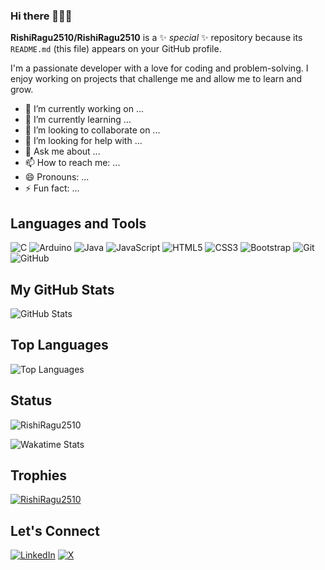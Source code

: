 ### Hi there 👋👋👋

**RishiRagu2510/RishiRagu2510** is a ✨ _special_ ✨ repository because its `README.md` (this file) appears on your GitHub profile.

I'm a passionate developer with a love for coding and problem-solving. I enjoy working on projects that challenge me and allow me to learn and grow.

- 🔭 I’m currently working on ...
- 🌱 I’m currently learning ...
- 👯 I’m looking to collaborate on ...
- 🤔 I’m looking for help with ...
- 💬 Ask me about ...
- 📫 How to reach me: ...
- 😄 Pronouns: ...
- ⚡ Fun fact: ...

## Languages and Tools
![C](https://img.shields.io/badge/-C-black?style=flat&logo=c)
![Arduino](https://img.shields.io/badge/-Arduino-black?style=flat&logo=arduino)
![Java](https://img.shields.io/badge/-Java-black?style=flat&logo=java)
![JavaScript](https://img.shields.io/badge/-JavaScript-black?style=flat&logo=javascript)
![HTML5](https://img.shields.io/badge/-HTML5-black?style=flat&logo=html5)
![CSS3](https://img.shields.io/badge/-CSS3-black?style=flat&logo=css3)
![Bootstrap](https://img.shields.io/badge/-Bootstrap-black?style=flat&logo=bootstrap)
![Git](https://img.shields.io/badge/-Git-black?style=flat&logo=git)
![GitHub](https://img.shields.io/badge/-GitHub-black?style=flat&logo=github)

## My GitHub Stats

![GitHub Stats](https://github-readme-stats.vercel.app/api?username=RishiRagu2510&show_icons=true&theme=dark)



## Top Languages

![Top Languages](https://github-readme-stats.vercel.app/api/top-langs/?username=RishiRagu2510&show_icons=true&theme=dark)

## Status
<p><img align="center" src="https://github-readme-streak-stats.herokuapp.com/?user=RishiRagu2510&theme=dark" alt="RishiRagu2510" /></p>

![Wakatime Stats](https://github-readme-stats.vercel.app/api/wakatime?username=@RishiRagupathi&theme=dark)

## Trophies
<p align="left"> <a href="https://github.com/ryo-ma/github-profile-trophy"><img src="https://github-profile-trophy.vercel.app/?username=RishiRagu2510" alt="RishiRagu2510" /></a> </p>


## Let's Connect

[![LinkedIn](https://img.shields.io/badge/-LinkedIn-black?style=flat&logo=linkedin)](https://www.linkedin.com/in/rishi-ragupathy-3b3123245)
[![X](https://img.shields.io/badge/-Twitter-black?style=flat&logo=twitter)](https://twitter.com/RishiRagu2510)
